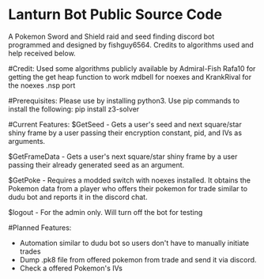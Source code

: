 # Lanturn Bot Public Source Code
A Pokemon Sword and Shield raid and seed
finding discord bot programmed and designed
by fishguy6564. Credits to algorithms used
and help received below. 

#Credit:
Used some algorithms publicly available by Admiral-Fish
Rafa10 for getting the get heap function to work
mdbell for noexes and KrankRival for the noexes .nsp port

#Prerequisites:
Please use by installing python3. 
Use pip commands to install the following:
pip install z3-solver

#Current Features:
$GetSeed - Gets a user's seed and next square/star shiny frame
by a user passing their encryption constant, pid, and IVs as arguments.

$GetFrameData - Gets a user's next square/star shiny frame by a
user passing their already generated seed as an argument.

$GetPoke - Requires a modded switch with noexes installed.
It obtains the Pokemon data from a player who offers their pokemon
for trade similar to dudu bot and reports it in the discord chat.

$logout - For the admin only. Will turn off the bot for testing

#Planned Features:
- Automation similar to dudu bot so users don't have to manually initiate trades
- Dump .pk8 file from offered pokemon from trade and send it via discord.
- Check a offered Pokemon's IVs